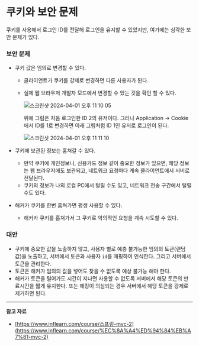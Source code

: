 # 쿠키와 보안 문제

쿠키를 사용해서 로그인 ID를 전달해 로그인을 유지할 수 있었지만, 여기에는 심각한 보안 문제가 있다.

### 보안 문제

- 쿠키 값은 임의로 변경할 수 있다.
    - 클라이언트가 쿠키를 강제로 변경하면 다른 사용자가 된다.
    - 실제 웹 브라우저 개발자 모드에서 변경할 수 있는 것을 확인 할 수 있다.
        
        ![스크린샷 2024-04-01 오후 11 10 05](https://github.com/Heo-y-y/development-blog/assets/112863029/b7b5852f-4921-4340-b0da-e32f2b26c9a2)
        
        위에 그림은 처음 로그인한 ID 2의 유저이다. 그러나 Application → Cookie에서 ID를 1로 변경하면 아래 그림처럼 ID 1인 유저로 로그인이 된다.
        
        ![스크린샷 2024-04-01 오후 11 11 10](https://github.com/Heo-y-y/development-blog/assets/112863029/7df5b09a-da49-451f-b5e8-f3a916f104e5)

- 쿠키에 보관된 정보는 훔쳐갈 수 있다.
    - 만약 쿠키에 개인정보나, 신용카드 정보 같이 중요한 정보가 있으면, 해당 정보는 웹 브라우저에도 보관되고, 네트워크 요청마다 계속 클라이언트에서 서버로 전달된다.
    - 쿠키의 정보가 나의 로컬 PC에서 털릴 수도 있고, 네트워크 전송 구간에서 털릴 수도 있다.
- 해커카 쿠키를 한번 훔쳐가면 평생 사용할 수 있다.
    - 해커카 쿠키를 훔쳐가서 그 쿠키로 악의적인 요청을 계속 시도할 수 있다.

### 대안

- 쿠키에 중요한 값을 노출하지 않고, 사용자 별로 예층 불가능한 임의의 토큰(랜덤 값)을 노출하고, 서버에서 토큰과 사용자 `id`를 매핑하여 인식한다. 그리고 서버에서 토큰을 관리한다.
- 토큰은 해커가 임의의 값을 넣어도 찾을 수 없도록 예상 불가능 해야 한다.
- 해커가 토큰을 털어가도 시간이 지나면 사용할 수 없도록 서버에서 해당 토큰의 만료시간을 짧게 유지한다. 또는 해킹이 의심되는 경우 서버에서 해당 토큰을 강제로 제거하면 된다.

---

**참고 자료**

- [https://www.inflearn.com/course/스프링-mvc-2](https://www.inflearn.com/course/%EC%8A%A4%ED%94%84%EB%A7%81-mvc-2)
